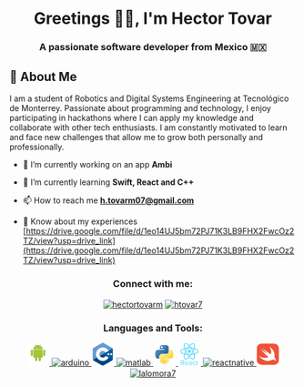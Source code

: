 <h1 align="center">Greetings ✌🏼, I'm Hector Tovar</h1>
<h3 align="center">A passionate software developer from Mexico 🇲🇽</h3>

<h2 align="left">👤 About Me </h2>

<p align="left">
  I am a student of Robotics and Digital Systems Engineering at Tecnológico de Monterrey. Passionate about programming and technology, I enjoy participating in hackathons where I can apply my knowledge and collaborate with other tech enthusiasts. I am constantly motivated to learn and face new challenges that allow me to grow both personally and professionally.
</p>

- 🔭 I’m currently working on an app **Ambi**

- 🌱 I’m currently learning **Swift, React and C++**

- 📫 How to reach me **h.tovarm07@gmail.com**

- 📄 Know about my experiences [https://drive.google.com/file/d/1eo14UJ5bm72PJ71K3LB9FHX2FwcOz2TZ/view?usp=drive_link](https://drive.google.com/file/d/1eo14UJ5bm72PJ71K3LB9FHX2FwcOz2TZ/view?usp=drive_link)

<h3 align="center">Connect with me:</h3>
<p align="center">
<a href="https://linkedin.com/in/hectortovarm" target="blank"><img align="center" src="https://raw.githubusercontent.com/rahuldkjain/github-profile-readme-generator/master/src/images/icons/Social/linked-in-alt.svg" alt="hectortovarm" height="30" width="40" /></a>
<a href="https://instagram.com/htovar7" target="blank"><img align="center" src="https://raw.githubusercontent.com/rahuldkjain/github-profile-readme-generator/master/src/images/icons/Social/instagram.svg" alt="htovar7" height="30" width="40" /></a>

</p>

<h3 align="center">Languages and Tools:</h3>
<p align="center"> <a href="https://developer.android.com" target="_blank" rel="noreferrer"> <img src="https://raw.githubusercontent.com/devicons/devicon/master/icons/android/android-original-wordmark.svg" alt="android" width="40" height="40"/> </a> <a href="https://www.arduino.cc/" target="_blank" rel="noreferrer"> <img src="https://cdn.worldvectorlogo.com/logos/arduino-1.svg" alt="arduino" width="40" height="40"/> </a> <a href="https://www.w3schools.com/cpp/" target="_blank" rel="noreferrer"> <img src="https://raw.githubusercontent.com/devicons/devicon/master/icons/cplusplus/cplusplus-original.svg" alt="cplusplus" width="40" height="40"/> </a> <a href="https://www.mathworks.com/" target="_blank" rel="noreferrer"> <img src="https://upload.wikimedia.org/wikipedia/commons/2/21/Matlab_Logo.png" alt="matlab" width="40" height="40"/> </a> <a href="https://www.python.org" target="_blank" rel="noreferrer"> <img src="https://raw.githubusercontent.com/devicons/devicon/master/icons/python/python-original.svg" alt="python" width="40" height="40"/> </a> <a href="https://reactjs.org/" target="_blank" rel="noreferrer"> <img src="https://raw.githubusercontent.com/devicons/devicon/master/icons/react/react-original-wordmark.svg" alt="react" width="40" height="40"/> </a> <a href="https://reactnative.dev/" target="_blank" rel="noreferrer"> <img src="https://reactnative.dev/img/header_logo.svg" alt="reactnative" width="40" height="40"/> </a> <a href="https://developer.apple.com/swift/" target="_blank" rel="noreferrer"> <img src="https://raw.githubusercontent.com/devicons/devicon/master/icons/swift/swift-original.svg" alt="swift" width="40" height="40"/> </a>
<a href="https://www.leetcode.com/lalomora7" target="blank"><img align="center" src="https://raw.githubusercontent.com/rahuldkjain/github-profile-readme-generator/master/src/images/icons/Social/leet-code.svg" alt="lalomora7" height="30" width="40" /></a>
</p>

